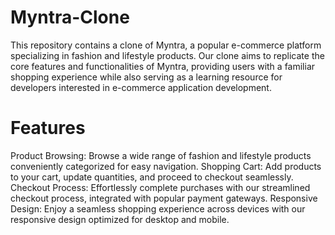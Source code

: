 # Myntra-Clone
This repository contains a clone of Myntra, a popular e-commerce platform specializing in fashion and lifestyle products. Our clone aims to replicate the core features and functionalities of Myntra, providing users with a familiar shopping experience while also serving as a learning resource for developers interested in e-commerce application development.

# Features
Product Browsing: Browse a wide range of fashion and lifestyle products conveniently categorized for easy navigation.
Shopping Cart: Add products to your cart, update quantities, and proceed to checkout seamlessly.
Checkout Process: Effortlessly complete purchases with our streamlined checkout process, integrated with popular payment gateways.
Responsive Design: Enjoy a seamless shopping experience across devices with our responsive design optimized for desktop and mobile.

